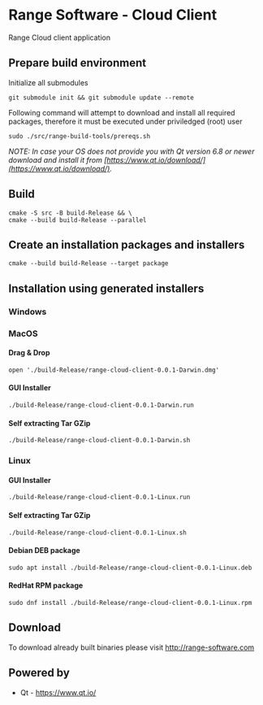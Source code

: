 # Range Software - Cloud Client
Range Cloud client application

## Prepare build environment
Initialize all submodules
```
git submodule init && git submodule update --remote
```
Following command will attempt to download and install all required packages, therefore it must be executed under priviledged (root) user
```
sudo ./src/range-build-tools/prereqs.sh
```
_NOTE: In case your OS does not provide you with Qt version 6.8 or newer download and install it from [https://www.qt.io/download/](https://www.qt.io/download/)._
## Build
```
cmake -S src -B build-Release && \
cmake --build build-Release --parallel
```
## Create an installation packages and installers
```
cmake --build build-Release --target package
```
## Installation using generated installers
### Windows

### MacOS
#### Drag & Drop
```
open './build-Release/range-cloud-client-0.0.1-Darwin.dmg'
```
#### GUI Installer
```
./build-Release/range-cloud-client-0.0.1-Darwin.run
```
#### Self extracting Tar GZip
```
./build-Release/range-cloud-client-0.0.1-Darwin.sh
```
### Linux
#### GUI Installer
```
./build-Release/range-cloud-client-0.0.1-Linux.run
```
#### Self extracting Tar GZip
```
./build-Release/range-cloud-client-0.0.1-Linux.sh
```
#### Debian DEB package
```
sudo apt install ./build-Release/range-cloud-client-0.0.1-Linux.deb
```
#### RedHat RPM package
```
sudo dnf install ./build-Release/range-cloud-client-0.0.1-Linux.rpm
```

## Download
To download already built binaries please visit http://range-software.com

## Powered by

* Qt - https://www.qt.io/
